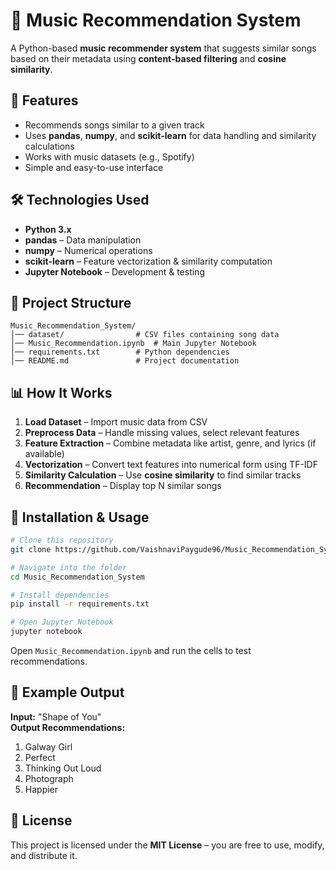 # 🎵 Music Recommendation System

A Python-based **music recommender system** that suggests similar songs based on their metadata using **content-based filtering** and **cosine similarity**.

## 📌 Features
- Recommends songs similar to a given track
- Uses **pandas**, **numpy**, and **scikit-learn** for data handling and similarity calculations
- Works with music datasets (e.g., Spotify)
- Simple and easy-to-use interface

## 🛠️ Technologies Used
- **Python 3.x**
- **pandas** – Data manipulation
- **numpy** – Numerical operations
- **scikit-learn** – Feature vectorization & similarity computation
- **Jupyter Notebook** – Development & testing

## 📂 Project Structure
```
Music_Recommendation_System/
│── dataset/                # CSV files containing song data
│── Music_Recommendation.ipynb  # Main Jupyter Notebook
│── requirements.txt        # Python dependencies
│── README.md               # Project documentation
```

## 📊 How It Works
1. **Load Dataset** – Import music data from CSV  
2. **Preprocess Data** – Handle missing values, select relevant features  
3. **Feature Extraction** – Combine metadata like artist, genre, and lyrics (if available)  
4. **Vectorization** – Convert text features into numerical form using TF-IDF  
5. **Similarity Calculation** – Use **cosine similarity** to find similar tracks  
6. **Recommendation** – Display top N similar songs  

## 🚀 Installation & Usage
```bash
# Clone this repository
git clone https://github.com/VaishnaviPaygude96/Music_Recommendation_System.git

# Navigate into the folder
cd Music_Recommendation_System

# Install dependencies
pip install -r requirements.txt

# Open Jupyter Notebook
jupyter notebook
```

Open `Music_Recommendation.ipynb` and run the cells to test recommendations.

## 📌 Example Output
**Input:** "Shape of You"  
**Output Recommendations:**
1. Galway Girl  
2. Perfect  
3. Thinking Out Loud  
4. Photograph  
5. Happier  

## 📜 License
This project is licensed under the **MIT License** – you are free to use, modify, and distribute it.
